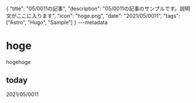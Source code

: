 {
  "title": "05/0011の記事",
  "description": "05/0011の記事のサンプルです。説明文がここに入ります",
  "icon": "hoge.png",
  "date": "2021/05/0011",
  "tags": ["Astro", "Hugo", "Sample"]
}
---metadata

# hoge
hogehoge

## today
2021/05/0011